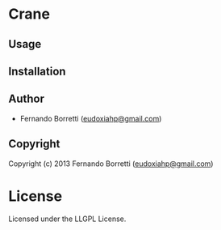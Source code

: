 # Crane

## Usage

## Installation

## Author

* Fernando Borretti (eudoxiahp@gmail.com)

## Copyright

Copyright (c) 2013 Fernando Borretti (eudoxiahp@gmail.com)

# License

Licensed under the LLGPL License.

